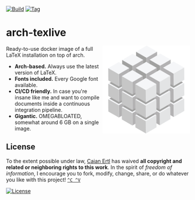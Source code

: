 [![Build][build-shield]][build-url]
[![Tag][tag-shield]][tag-url]

# arch-texlive

<img src="logo.svg" height="240px" align="right"/>

Ready-to-use docker image of a full LaTeX installation on top of arch.

- __Arch-based.__ Always use the latest version of LaTeX.
- __Fonts included.__ Every Google font available.
- __CI/CD friendly.__ In case you're insane like me and want to compile
    documents inside a continuous integration pipeline.
- __Gigantic.__ OMEGABLOATED, somewhat around 6 GB on a single image.

[build-shield]: https://img.shields.io/github/workflow/status/caian-org/arch-texlive/build-docker-image-and-push-to-hub?label=build&logo=github&style=for-the-badge
[build-url]: https://github.com/caian-org/arch-texlive/actions/workflows/build-and-push-docker.yml

[tag-shield]: https://img.shields.io/github/tag/caian-org/arch-texlive.svg?style=for-the-badge
[tag-url]: https://github.com/caian-org/arch-texlive/releases


## License

To the extent possible under law, [Caian Ertl][me] has waived __all copyright
and related or neighboring rights to this work__. In the spirit of _freedom of
information_, I encourage you to fork, modify, change, share, or do whatever
you like with this project! [`^C ^V`][kopimi]

[![License][cc-shield]][cc-url]

[me]: https://github.com/upsetbit
[cc-shield]: https://forthebadge.com/images/badges/cc-0.svg
[cc-url]: http://creativecommons.org/publicdomain/zero/1.0

[kopimi]: https://kopimi.com
